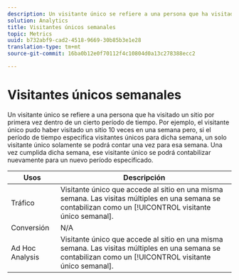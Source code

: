 ```yaml
---
description: Un visitante único se refiere a una persona que ha visitado un sitio por primera vez dentro de un cierto período de tiempo. Por ejemplo, el visitante único pudo haber visitado un sitio 10 veces en una semana pero, si el período de tiempo especifica visitantes únicos para dicha semana, un solo visitante único solamente se podrá contar una vez para esa semana. Una vez cumplida dicha semana, ese visitante único se podrá contabilizar nuevamente para un nuevo período especificado.
solution: Analytics
title: Visitantes únicos semanales
topic: Metrics
uuid: b732abf9-cad2-4518-9669-30b85b3e1e28
translation-type: tm+mt
source-git-commit: 16ba0b12e0f70112f4c10804d0a13c278388ecc2

---
```



# Visitantes únicos semanales

Un visitante único se refiere a una persona que ha visitado un sitio por primera vez dentro de un cierto período de tiempo. Por ejemplo, el visitante único pudo haber visitado un sitio 10 veces en una semana pero, si el período de tiempo especifica visitantes únicos para dicha semana, un solo visitante único solamente se podrá contar una vez para esa semana. Una vez cumplida dicha semana, ese visitante único se podrá contabilizar nuevamente para un nuevo período especificado.

| Usos | Descripción |
|---|---|
| Tráfico | Visitante único que accede al sitio en una misma semana. Las visitas múltiples en una semana se contabilizan como un [!UICONTROL visitante único semanal]. |
| Conversión | N/A |
| Ad Hoc Analysis  | Visitante único que accede al sitio en una misma semana. Las visitas múltiples en una semana se contabilizan como un [!UICONTROL visitante único semanal]. |

